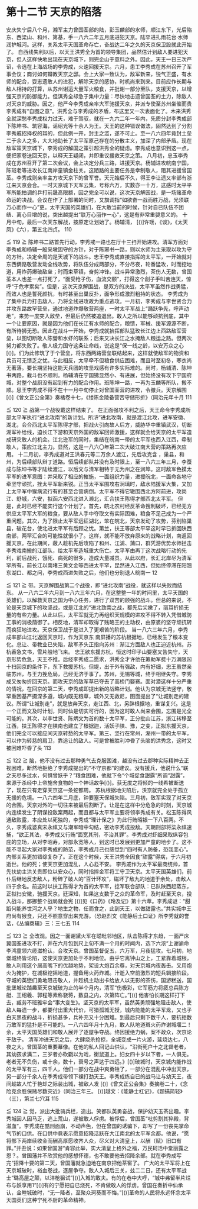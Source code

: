 # 第十二节 天京的陷落

安庆失宁后八个月，湘军主力曾国荃部的陆，彭玉麟部的水师，顺江东下，光后陷东、西梁山、和州、第基，手一八六二年五月底进犯天京。陆罕进扎雨花台·水师润护城河。这样，关系太平天国革命存亡，奋战达二年之久的天京保卫設就此开始了。
自西线失利以后，以天王洪秀全为首的领导集团，品然估计到敌人要进犯天京，但人这样快地出现在天京城下，则完企山于意料之外。因此，天王一日三次严诏，令选在上海战场的李秀成，火速回援天京。六月，患工李秀成在苏州召开了军事会议；商讨如何瓣教天京之邸。会上大家一致认为，敌军新来，锐气正盛，有水师的配合，耍志遗敢人的进犯，解除天京的感协，时机尚来到来。目前应作长期与敌人相持的打算，从苏州谢运大量军火粮食，并批谢一部分至队，支援天京，以增强天京的防御能力。但淇秀全却急于集中力量：尽快地击遗曾国荃的土力，除敌人对天京的威胁。因之，他严今李秀成亲率大军驰援天京，并派专使至苏州坐催而贵李秀成有“自图之意”。洪秀全与李秀成的矛盾，布这里又一次表面化了。木来洪秀全就深愁李秀成权力过天，难于驾驭，就在一九六二年一年内，先质分封李秀成部下陈坤书、筑容海，谣绍光等十余人为王。天王的这种错误做法，固然达到了分割李秀戚招择权的耳的，但此例一开，封主之滥，遂不可止。至一八六四年竟封土垒二于余人之多，大大地助长了太平军原己存在的分散主义，加深了内部矛盾。现在敌军策天京城下，李秀成的解国之策引超洪秀全的疑虑。李秀成也意识到这一点，便把家卷送回天京，以释天王疑闭，并即重议援救天京之策。
八月初，忠玉李秀成在苏州召开了第二次会议，会上决定分兵三路，进援天京。杨辅进攻皖南宁国，陈斑老等进攻长江南岸童镇金柱关。这陋路的主要任务是幸制敬人，阻其进援曾国荃。李秀成则亲率主方攻天京下的曾军誉。天元始后不久，得王李让遗又率部有浙江来天京会合。一时天京城下天军云集，号称六万，实数亦一十万，这感时太平平军所能拍调的乒打前晟高限额，因之完全可以说，这次天京解园战，是一场赌革命命运的决战。会议在作了上部署的同时，又旗调指“如欲奋一战而胜万战，光须联万心而作一心”更。太平天国的英雄们，在大敢当前的时候，针对自已队伍不团结、离心目增的说，突出越提出“联万心丽作一心”，这是有非常重嬰意义的。
十月中旬，最后一次天东解战，按原定让划始了。杨辅清，
[()]许瑶，《谈》，《太天凤》《六），第五北四贞。 110

≦ 119 ≧
陈坤书二路首先行动，李秀戒一路也在厅十三扫开始进攻。清军方面对李秀成和杨辅一殷采墩固守的方针，对于陈琊书一路，则以水师为主采取以攻为守的方针。决定全周的是天城下的战斗。忠王李秀成直接指挥的太平军，一开始就对东西俩路敬营发动全线攻势，将队伍分成两部分，不分尽夜，轮番猛攻，时而挖地道，用炸药爆破敌垒；时而束草镇，奋剪冲锋。战斗异常激烈，茶伤人无数，曾国荃本人也差一点打死了，“面受枪子伤，血流交颐”，打得这个創子手叫苦连天，惊呼“于危孝累矣”。但是，这次天京解围战，是双方的决战，太平军虽然作战勇猛，而效人也是誓死颜抗，有时甚至出巢反扑，面争形成激烈粗持的状态。
李秀成为了集中兵力打击敌人，乃将全线进攻政为重点逃攻。一月初，李秀成与李世贤合力并攻东路故罕营垒，通过地道炸爆敬营两座，一时太平军战上“踊跃争先，呼声动地”，来势一度突入敌垒，但最后仍然被追退出。敢人之所以能够顽抗到底，其中一个让要原因，就是因为他们在长江有水师的配合，粮馈，军械、援军源源不断，有所待狮无恐。因此在战斗一开始，李秀成就抬挥部队猛玫长江边上西路敌军营垒，以图切断敢人陈營和水虾的联系；后来又决长江之水掩敌人粮运之路。但两次努力都失败了。敬人极力国守这条让命线，说这是“保一线之龄，以安万众之心[()]。们为此修筑了于个营垒，将东西两路营垒联结起来，这样就使敌军的物资和兵员可无馈乏之忧。与此相反，太平牵不但粮食供应困难，而且时至初冬，寒衣尚无著落。要长期坚持这能天兵团的攻坚戏感有许多实际难的。尚时，杨辅清、陈坤书两路，栽斗也不顺利。杨辅清在宁国狒显然小、有进展，但始终没有攻下宁国府城，对整个战厨没有起到有力的配合作用。班陈坤一路，一再为玉麟等所队，搬不顺。思王李秀成不得不在十一月中旬停止对曾国茎营的进攻，令撤兵。天京解围
[()]《曾文正公全第》奏橘卷十七，《缕陈金陵备营苦守储形折》（同治元年十月
111

≦ 120 ≧
战第一个战役戴这样结束了。
在正面强攻不利之后，天王命令李秀成所部太平军执行“进北攻南”的新计划。所浒“进北攻南，就是渡江北攻，进军安徽、湖北，会合西北太平军陈得才部，把战火引向故人后方，威胁华中重镇武汉，切断湖军补给线，迫长江下游和天京外国的敌军回师激援，这样就会给天京的太平军造成研灾敢人的机会。江北逊军的同时，集结在皖南一带的太平军也西入江西，牵制敢人，策应江北主力。显然，这是一八六〇年第二次大破江南大营的策路再次应用。
十二月初，李秀成道对王洪春元等二万余人渡江，先后攻克含
，巢县，和州，为后续部队辩丁道路。恒后续部队并没有及时限上，至一八六三年三月，李蚕成与陈坤书等才陆续渡江，以后文与清军相特于无为州之在涧埠。这时敌军色摸太平军的进军意图：并采取了相应的摧施，一面组织力量，进援皖北，一面命各地守牵坚守顽抗，挫太平军新来锐。正当太平军围攻右涧璃时，敌水陆援军大集，又加上太平军中猴病流行有的甚至合营病倒。太平军不得它辙围西北方阿前进，攻岗江、舒城，六安，拟函六安西北进入濑北，汇合扶王陈得才部西北太平军。
但是，此时已经不能实行这个计划了。首先，皖北农村经反革命搜利破坏，已经无方供应太平军大军的粮食，要从敌人手中夺取文有实际困难，粮食不足己成为一个严重问题。其次，为了限止太平军远征湖北，笨在皖北，天京发动了攻势，芬别陷巢县，破花台，使北进太平军有后顾之忧。第兰，扶王等部太平罕这时早已折回陕西南部，两罕汇合的可能性就很小了。这样，就不能不放弃原来的战略计划，南返回援天京。在此期间，蔽人趁机先后攻陷了和州、江浦、蒲口，群凭游优势水师拦击李秀戏南搬的江部队，给太平军造城重大伤亡。太平军由再丁这次战略行动的先利，前后战死，饿死、病死的很多，造成大量减员。从此以府，长汇北岸尽为清军罕所有。前长江以南堵三黄文金等西进太平罕，昆然进入江西，但始终停滞在阳翘东湖口、都之问，李秀成西进失败之后，他们也分别退人皖南一 12

≦ 121 ≧
带。天京解围战第二个战役，即“进北攻南”战役，就这样以失败而结东。
从一八六二年六月到一八六三年六月，在这整整一年的时间里，太平天国的英雄们，以解救天京之国为中心任务，进行了双苦的顾强的战斗。但总的来说，不论是天京城下的攻坚战，或是江北的“进北致南之战，都先后尖嫩了，丽耳折损无量的有些力量。从此以后，太平军就无力再组织天规模的进攻不得不转入凭借城防工事的消极荫御了。相反地，清军却取得了贱略王的主动权，由原裘的坚守顽抗转而疯狂地进攻。天京保卫战于是进入了更艰苦的阶段。
当一八六三年六月，李秀成率部山江北返回天京时，作为天京东
南屏播的苏杭根据地，已经发生了粮本变化。总让、带教业已失陷，敌军矛头正指向苏州：渐江方面敌人也正迫近杭州。苏杭香急文书，雪片般地飞来。
忠王欲东援苏杭，恒这时印子山要塞叉告失守，天京形势危急，天王不推。后经李秀成二愿求，洪秀全才许他在筹助军费十万满限凹十扫回京的条件下，东下救援苏杭。但堤，出于外有强敌，内有好细，忠王虽然亲临苏州，与王力挽危局，己经无济于事了。苏州，无锡等城，终于相继失守。李秀成又匆匆折回天京。而攻天京的敌军草已夺去了高桥门娶赛。面对潜这样十分严重的情祝，在回京的第二天，李秀成即提出新的战略计划。他认为京城无法竖守，敬罕重困基严摄深多遵，城内既无粮草，城外又无救尼，图面提出了“让城别走的建议。所谓“让城别走”，就是放奔天京，走江西、北，另辟根据地，重谋复兴。这是一个正而文及时计划，同时仙是切实可行的，因为这时敢人尚来会围，忘围是光全可能的。其次，以李世贤、陈炳文为首的数十太平军，正分批山江苏，浙江转移至江西，扶王陈得才在陕南也建立了根据迦，活妖子陕、豫，之变，正拟东援天京，他们完全可以接应间天京转愁的太平军。第三、坚行在常州，湖州一带的太平军，可以作为转慈的肩卫，靠追让的敌人。可是曾被胜利冲昏了头脑的洪秀念，这时又被困难吓昏了头
113

≦ 122 ≧
脑，他不没有过去那种勇气去克服困滩，越没有过去郡种实际精神去正视困难，断然地拒绝了李秀成提出的“不守京都”的建议。没有援兵，他说什么“联之天尽多过水，何惧曾妖乎？”粮食困难，他就下令“个城促食甜露”所调“甜露”，来源于杀经中上帝施舍食物的一个神话故争[()]。获无度之将倾的一线希被断送了，现在只有走穿天京这一条蛇都周。
苏杭根据地尖陷后，沃京就完全处于孤立无援的危境。一八六四年二月底，钟要塞天保城失陷。三月初，敌军实现了对天京的合围。天京对外的一切往来被最后割断了。让是在这样中分危急的时刻，天京城内连续发生了阴谋投敌案两起，而且都与太平军主要将领李秀成有关。松玉陈得风通敌败露，本应处以死独的，李秀成“理计保之》为此行贿昭银一下八百两。不久，李秀成婆真宋永祺又与潮军暗中勾结，密劝李秀成投敌。天朝刑部将柒永祺速捕，“欲正其法，李秀成又行贿“面宽其刑，不治其罪”。李秀成对虾细采取纵容包庇的立场，从对李昭寿，对部永宽等人，到这时已发展到更加严童的地步了。这不能不寻起大家对李秀成的防范，李秀成月己也感觉到“四时有人防备，恐我变心”。内部关系更加错综复杂了。正在这个时候，天王洪秀全因食“甜露”得病，于六月初逝世。他的死；使天京更加混乱，人心尨不安。
李秀戚作为太平军最商统帅，首先扶幼主洪关贵即位以安众心，同时指摔金军将工守卫天京。太平天国英雄们，前仆后继地反志敌人，粉碎了破人的“百计环攻”，磁坏了敌九的地道于余处，击敌人四于余名。前这时以扶工陈得才为首的太平军，捻军联合部队：已队陕西赶蒸东，正拟扫安徽，驰援天京。廷深知，如果这支数于之众的革命军，及时赶至天京，投入战斗，那挪整个战局就会宪
[()]见《口药》《玲及记》第十六萃。李秀成谜：“甜蹈何能养世河之人乎？地生之物，任而食之，此到天王，以做甜露也。”共实城中王府尚有猴食，只还不照意穿出来充游。（恐赵烈文《能静后土口证》所李秀就的誉话，《丛编商辑》三：三七五
114

≦ 123 ≧
全改观。因之一面谢黛火军在聪毗邻地区，队击陈得才东趋，一面严床翼国荃进攻不打，并在六月包到尺上旬不满一个月的时闻内，选下六浓“上谢谕命李鸿童领六缆滋枪认，合攻天京。曾国荃督促五，六万军，月夜猛攻。七月初，地堡城终皆论陷，这使天京更加处于不利地位。由乎它离钟山之上，工紧靠着城根，敢人利用这个居高嘴下的优越地势，架设大炮百余尊，对天京城内夜轰击。又用炮火为掩护，在城极挖摇地道，握备用火药炸城。汁逝入空前激烈的短兵辑接阶段。守城的英懋们勇地阻击敬人，并趁机主动出卡给放人以无影的茶伤，国游糕送，国批堡城论踏趣至天京城破为止的半个月内，清军“伤极彩，它军筋力将疲总兵陈方艇、王绍羲、郭程等素称骁蒋，数县之内，次第阵亡。”[()] 他害怕长期这样打下去，臧劳不班雅牢会“事大变生》。坚天京的太平军，虽然英勇顽强地阻击敌人，使敌人每遗一步，都要付出重大代价，可猎孤城无授，城内能能的太平军龙，又也子白天黑夜的战斗，折损甚多，兵补充又十分困雉。到最后只剩下数千人，要抗拒数万敢军的猛扑是不可能的。一八六四年月十九月，敢人队地道斑火药炸谢城堰二！余，太平天国英雄们和敬人展开了逐屋争夺战。终因援绝力蜗，案不政众，次京论于敌于。
清军冲进天京之后，大肆烧杀抢掠，全城变成一片火游，延烧达七，八夜之大。曾国茎的重要幕像。在他的私人回记山供认，“沿街死户十之北督老者，其幼孩求满二，三岁者亦砍戳以为戏，衡鼠道上。妇女四十岁以下者，一人俱无。老者无不负伤，或十余，数十，衰号之声达于四远。》[()]破城时，天京城内能作战的太平军有三，四千人，他们一部分在战中爽勇牲了，一部分在混乱中冲出天京，另一部分千余人在季秀成带领下裸打劲天王。李秀成练自已的战马让与幼天王，夜间趁故人忙于艳却之际装出城，被敌人发
[()]《曾文正公会集》奏摘卷二十，《念险克余胜保赌尽数灾近》（同治三年三。
[()]越文：《能静士杠记》，《题搞简轻》（三），第兰七穴耳
115

≦ 124 ≧
觉，派出大批骑兵栏，造出。笑都队英勇奋战，保护幼天玉茶出趣。李秀城因人因马乏，逃上荒山，遂被敢人俘虏。被俘后，曾国荃“吡剪割其猝殿，背滋血”。李秀成在酷刑面崩，不动声色，但在曾国的诱骗下，却写了一份丧先掌命气节的口供。在口供中竟表示愿意招降活跃在大江南北的太平军余都。他说，“愿将部下两岸续收金而酬高厚愿收齐人众，尽义对大清皇上，以酬（赋）旧口有罪。”并丑说：如果曾国游“肯容此举，实大清皇上格外之福，万民珂活中堂丽露之恩？。曾国藩并不欣赏他的感想怀德，也不敢要他去招降余部。就在李秀成写完“招降十要的第二天，曾国藩就急迫地在南京把他茶窖了。
广大的太平军将上在天京城破时，裕血卷战，逐屋争夺。敌人入城后三关，兹二二日，还有太平军战士“璐高屋之颠，以洋枪狙试”[()]入城的敢夫。有的在巷中大呼，“城中弗留半片烂布与妖享用1”[()]有的宁愿把自已烧死，不肯做敢人的俘虏。曾国在奏折中仙承认，金睦城破时，“无一降者，至聚众珂葵而不悔。”[()]革命的人民将永远怀念太平天国英们这种宁死不厨的革命精神。
